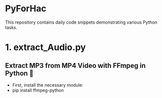 # PyForHac
This repository contains daily code snippets demonstrating various Python tasks.

# 1. extract_Audio.py
## Extract MP3 from MP4 Video with FFmpeg in Python 🎵
  - First, install the necessary module:
  - pip install ffmpeg-python
